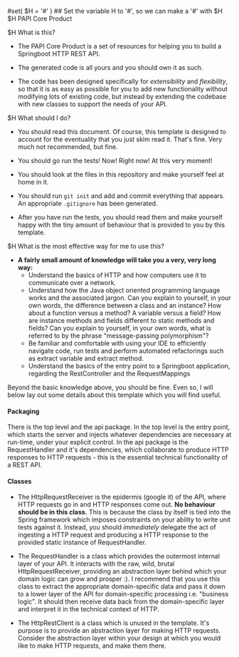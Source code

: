 #set( $H = '#' ) ## Set the variable H to '#', so we can make a '#' with $H
$H PAPI Core Product

$H What is this?

- The PAPI Core Product is a set of resources for helping you to build a Springboot HTTP REST API.

- The generated code is all yours and you should own it as such.

- The code has been designed specifically for _extensibility_ and _flexibility_, so that it is as easy
  as possible for you to add new functionality without modifying lots of existing code, but instead by
  extending the codebase with new classes to support the needs of your API.
  
$H What should I do?

- You should read this document. Of course, this template is designed to account for the eventuality
  that you just skim read it. That's fine. Very much not recommended, but fine.
  
- You should go run the tests! Now! Right now! At this very moment!

- You should look at the files in this repository and make yourself feel at home in it.

- You should run `git init` and add and commit everything that appears. An appropriate `.gitignore`
  has been generated.

- After you have run the tests, you should read them and make yourself happy with the tiny amount of
  behaviour that is provided to you by this template.

$H What is the most effective way for me to use this?

- **A fairly small amount of knowledge will take you a very, very long way:**
  - Understand the basics of HTTP and how computers use it to communicate over a network.
  - Understand how the Java object oriented programming language works and the associated jargon. Can you
    explain to yourself, in your own words, the difference between a class and an instance? How about a
    function versus a method? A variable versus a field? How are instance methods and fields different to
    static methods and fields? Can you explain to yourself, in your own words, what is referred to by the
    phrase "message-passing polymorphism"?
  - Be familiar and comfortable with using your IDE to efficiently navigate code, run tests and perform
    automated refactorings such as extract variable and extract method.
  - Understand the basics of the entry point to a Springboot application, regarding the RestController and
    the RequestMappings

Beyond the basic knowledge above, you should be fine. Even so, I will below lay out some details about
this template which you will find useful.

#### Packaging

There is the top level and the api package. In the top level is the entry point, which starts the server
and injects whatever dependencies are necessary at run-time, under your explicit control. In the api
package is the RequestHandler and it's dependencies, which collaborate to produce HTTP responses to
HTTP requests - this is the essential technical functionality of a REST API.

#### Classes

- The HttpRequestReceiver is the epidermis (google it) of the API, where HTTP requests go in and HTTP
  responses come out. **No behaviour should be in this class.** This is because the class by itself is
  tied into the Spring framework which imposes constraints on your ability to write unit tests against it.
  Instead, you should _immediately_ delegate the act of ingesting a HTTP request and producing a HTTP
  response to the provided static instance of RequestHandler.  
  
- The RequestHandler is a class which provides the outermost internal layer of your API. It interacts with
  the raw, wild, brutal HttpRequestReceiver, providing an abstraction layer behind which your domain logic can
  grow and prosper :). I recommend that you use this class to extract the appropriate domain-specific data
  and pass it down to a lower layer of the API for domain-specific processing i.e. "business logic". It
  should then receive data back from the domain-specific layer and interpret it in the technical context
  of HTTP.

- The HttpRestClient is a class which is unused in the template. It's purpose is to provide an abstraction
  layer for making HTTP requests. Consider the abstraction layer within your design at which you would like
  to make HTTP requests, and make them there.